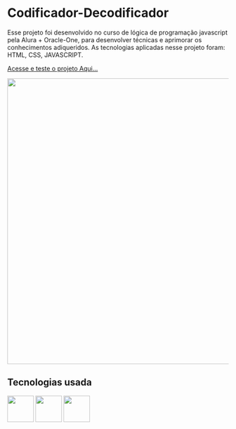 # Codificador-Decodificador

<p>
 Esse projeto foi desenvolvido no curso de lógica de programação javascript pela Alura + Oracle-One, para desenvolver técnicas e 
 aprimorar os conhecimentos adiqueridos.
 As tecnologias aplicadas nesse projeto foram: HTML, CSS, JAVASCRIPT.
</p>

 <a href="https://vercel.com/jesiel-silva/codificador-decodificador/6PeEcKYJgp1mTfowZxcGfRak3vru" target="_blank">Acesse e teste o projeto Aqui...</a>

<div>
  <img src="https://user-images.githubusercontent.com/90517279/210107160-9fad590d-76c8-4b85-894a-f2822b600472.PNG" width="650px">
</div>

<h2>Tecnologias usada</h2>
<img src="https://github.com/jesiel-silva/Codificador-Decodificador/assets/90517279/0d81232a-16a4-48ae-bcbb-560f6e41f48e" width= 60 height=60 />
<img src="https://github.com/jesiel-silva/Codificador-Decodificador/assets/90517279/1aa1fd65-7f2d-4017-b8b4-8248793c01b3" width= 60 height=60/>
<img src="https://github.com/jesiel-silva/Codificador-Decodificador/assets/90517279/ca0eeaac-9b9a-4906-b9af-443ddcd49bf8" width= 60 height=60/>
